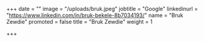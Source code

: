+++
date = ""
image = "/uploads/bruk.jpeg"
jobtitle = "Google"
linkedinurl = "https://www.linkedin.com/in/bruk-bekele-8b7034193/"
name = "Bruk Zewdie"
promoted = false
title = "Bruk Zewdie"
weight = 1

+++
